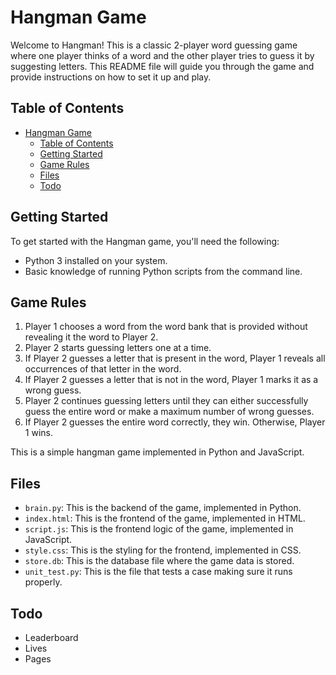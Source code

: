 # Hangman Game

Welcome to Hangman! This is a classic 2-player word guessing game where one player thinks of a word and the other player tries to guess it by suggesting letters. This README file will guide you through the game and provide instructions on how to set it up and play.

## Table of Contents

- [Hangman Game](#hangman-game)
  - [Table of Contents](#table-of-contents)
  - [Getting Started](#getting-started)
  - [Game Rules](#game-rules)
  - [Files](#files)
  - [Todo](#todo)


## Getting Started

To get started with the Hangman game, you'll need the following:

- Python 3 installed on your system.
- Basic knowledge of running Python scripts from the command line.

## Game Rules

1. Player 1 chooses a word from the word bank that is provided without revealing it the word to Player 2.
2. Player 2 starts guessing letters one at a time.
3. If Player 2 guesses a letter that is present in the word, Player 1 reveals all occurrences of that letter in the word.
4. If Player 2 guesses a letter that is not in the word, Player 1 marks it as a wrong guess.
5. Player 2 continues guessing letters until they can either successfully guess the entire word or make a maximum number of wrong guesses.
6. If Player 2 guesses the entire word correctly, they win. Otherwise, Player 1 wins.

This is a simple hangman game implemented in Python and JavaScript.

## Files

- `brain.py`: This is the backend of the game, implemented in Python.
- `index.html`: This is the frontend of the game, implemented in HTML.
- `script.js`: This is the frontend logic of the game, implemented in JavaScript.
- `style.css`: This is the styling for the frontend, implemented in CSS.
- `store.db`: This is the database file where the game data is stored.
- `unit_test.py`: This is the file that tests a case making sure it runs properly. 


## Todo
* Leaderboard
* Lives
* Pages